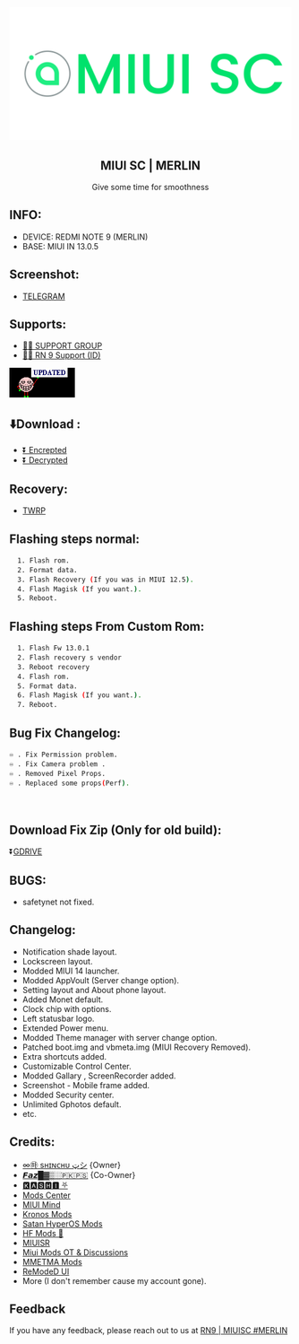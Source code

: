 
![Logo](https://github.com/darksky4you/miuiscMerlinx/blob/main/logo.png)

<h2 align="center">MIUI SC | MERLIN</h2>

<p align="center"> Give some time for smoothness</p>

## INFO:

- DEVICE: REDMI NOTE 9 (MERLIN)
- BASE: MIUI IN 13.0.5

## Screenshot:
- [TELEGRAM](https://t.me/miuisc_rn9/42)



## Supports:
- [💁‍♂️ SUPPORT GROUP](https://t.me/mixos_rn9)
- [💁‍♂️ RN 9 Support (ID)](https://t.me/RN9_Indonesia)

![App Screenshot](https://github.com/darksky4you/miuiscMerlinx/blob/main/animated-update-image-0020.gif)

## ⬇️Download : 
- [⏬ Encrepted](https://drive.google.com/file/d/1dcCMNUFuFRjqCuWrG8Yn7ZhvEp-guO-1/view?usp=drive_link)
- [⏬ Decrypted](https://drive.google.com/file/d/1JXT9BZbjqucrY9wcoUqcwSfwkGZn5Lfr/view?usp=drive_link)


## Recovery:

- [TWRP](https://t.me/miuisc_rn9/18)
## Flashing steps normal:
```bash
  1. Flash rom.
  2. Format data.
  3. Flash Recovery (If you was in MIUI 12.5).
  4. Flash Magisk (If you want.).
  5. Reboot.
```

## Flashing steps From Custom Rom:
```bash
  1. Flash Fw 13.0.1
  2. Flash recovery s vendor
  3. Reboot recovery
  4. Flash rom.
  5. Format data.
  6. Flash Magisk (If you want.).
  7. Reboot.
```
## Bug Fix Changelog:
```bash
♾️ . Fix Permission problem.
♾️ . Fix Camera problem .
♾️ . Removed Pixel Props.
♾️ . Replaced some props(Perf).

  
```
## Download Fix Zip (Only for old build):
⏬[GDRIVE](https://drive.google.com/file/d/1odrbfkZ8OIu_46EyGL_5lKyQjbsyA6Nh/view?usp=drive_link)







## BUGS:
- safetynet not fixed.

## Changelog:

- Notification shade layout.
- Lockscreen layout.
- Modded MIUI 14 launcher.
- Modded AppVoult (Server change option).
- Setting layout and About phone layout.
- Added Monet default.
- Clock chip with options.
- Left statusbar logo.
- Extended Power menu.
- Modded Theme manager with server change option.
- Patched boot.img and vbmeta.img (MIUI Recovery Removed).
- Extra shortcuts added.
- Customizable Control Center.
- Modded Gallary , ScreenRecorder added.
- Screenshot - Mobile frame added.
- Modded Security center.
- Unlimited Gphotos default.
- etc.

    

## Credits:

- [∞㉻ sʜɪɴᴄʜᴜ ټシ](https://t.me/Shinchu_is_noob) {Owner}
- [𝙁𝙖𝙯█▓▒░🇵🇰🇵🇸](https://t.me/Fazokhan) {Co-Owner}
- [🅺🅰🆂🅷🅸 ⛧](https://t.me/kakashi1v1)
- [Mods Center](https://t.me/kashis_cringey_stuffs)
- [MIUI Mind](https://t.me/MindEditionUpdates)
- [Kronos Mods](https://t.me/KronosMods)
- [Satan HyperOS Mods](https://t.me/SatanModss)
- [HF Mods 🦅](https://t.me/Hemal_mods_official)
- [MIUISR](https://t.me/MIUISR)
- [Miui Mods OT & Discussions](https://t.me/KiraModsDiscussions)
- [MMETMA Mods](https://t.me/MMETMAmods)
- [ReModeD UI](https://remodedui.github.io/)
- More (I don't remember cause my account gone).
  


## Feedback

If you have any feedback, please reach out to us at [RN9 | MIUISC #MERLIN](https://t.me/mixos_rn9)


